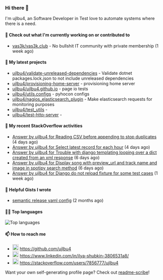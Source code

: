 ### Hi there 👋

I'm ujlbu4, an Software Developer in Test love to automate systems where there is a need.

#### 👷 Check out what I'm currently working on or contributed to

- [vas3k/vas3k.club](https://github.com/vas3k/vas3k.club) - No bullshit IT community with private membership (1 week ago)



#### 🌱 My latest projects

- [ujlbu4/validate-unreleased-dependencies](https://github.com/ujlbu4/validate-unreleased-dependencies) - Validate dotnet packages.lock.json to not include unreleased dependencies
- [ujlbu4/provisioning-home-server](https://github.com/ujlbu4/provisioning-home-server) - provisioning home server
- [ujlbu4/ujlbu4.github.io](https://github.com/ujlbu4/ujlbu4.github.io) - page io tests
- [ujlbu4/utils.configs](https://github.com/ujlbu4/utils.configs) - pyhocon configs
- [ujlbu4/nagios_elasticsearch_plugin](https://github.com/ujlbu4/nagios_elasticsearch_plugin) - Make elasticsearch requests for monitoring purposes
- [ujlbu4/test_utils](https://github.com/ujlbu4/test_utils) - 
- [ujlbu4/test-http-server](https://github.com/ujlbu4/test-http-server) - 


#### 📜 My recent StackOverflow activities

- [Answer by ujlbu4 for Reading CSV before appending to stop duplicates](https://stackoverflow.com/questions/64186212/reading-csv-before-appending-to-stop-duplicates/64187706#64187706) (4 days ago)
- [Answer by ujlbu4 for Select latest record for each hour](https://stackoverflow.com/questions/64186687/select-latest-record-for-each-hour/64187022#64187022) (4 days ago)
- [Answer by ujlbu4 for Trouble with django templating looping over a dict created from an xml response](https://stackoverflow.com/questions/64161818/trouble-with-django-templating-looping-over-a-dict-created-from-an-xml-response/64162206#64162206) (6 days ago)
- [Answer by ujlbu4 for Display song with preview_url and track name and image in spotipy search method](https://stackoverflow.com/questions/64161467/display-song-with-preview-url-and-track-name-and-image-in-spotipy-search-method/64161909#64161909) (6 days ago)
- [Answer by ujlbu4 for Django do not reload fixture for some test cases](https://stackoverflow.com/questions/64124441/django-do-not-reload-fixture-for-some-test-cases/64128650#64128650) (1 week ago)

#### 📓 Helpful Gists I wrote

- [semantic release yaml config](https://gist.github.com/15a305f2e53cb487c39c9484e660903a) (2 months ago)

#### 👨‍💻 Top languages

![Top languages](https://github-readme-stats.vercel.app/api/top-langs/?username=ujlbu4&hide_title=true)

#### 📫 How to reach me

- <img src="https://raw.githubusercontent.com/FortAwesome/Font-Awesome/master/svgs/brands/github.svg" width="20" alt="Github" /> https://github.com/ujlbu4
- <img src="https://raw.githubusercontent.com/FortAwesome/Font-Awesome/master/svgs/brands/linkedin.svg" width="20" alt="LinkedIn" /> https://www.linkedin.com/in/ilya-shubkin-3806531a8/
- <img src="https://raw.githubusercontent.com/FortAwesome/Font-Awesome/master/svgs/brands/stack-overflow.svg" width="20" alt="LinkedIn" /> https://stackoverflow.com/users/7856777/ujlbu4



Want your own self-generating profile page? Check out [readme-scribe](https://github.com/muesli/readme-scribe)!